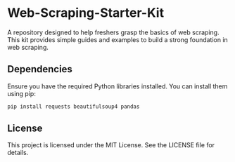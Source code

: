 # Web-Scraping-Starter-Kit

A repository designed to help freshers grasp the basics of web scraping. This kit provides simple guides and examples to build a strong foundation in web scraping.

## Dependencies
Ensure you have the required Python libraries installed. You can install them using pip:

```bash
pip install requests beautifulsoup4 pandas
```

## License
This project is licensed under the MIT License. See the LICENSE file for details.
